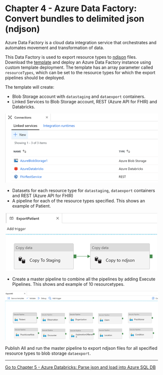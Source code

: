 # Chapter 4 - Azure Data Factory: Convert bundles to delimited json (ndjson)

Azure Data Factory is a cloud data integration service that orchestrates and automates movement and transformation of data.

This Data Factory is used to export resource types to [ndjson](http://ndjson.org/) files. Download the [template](./azuredeploy-adf.json) and deploy an Azure Data Factory instance using custom template deployment. The template has an array parameter called `resourceTypes`, which can be set to the resource types for which the export pipelines should be deployed.

The template will create:
* Blob Storage account with `datastaging` and `dataexport` containers.
* Linked Services to Blob Storage account, REST (Azure API for FHIR) and Databricks.

<center><img src="../images/adf-connections.PNG" width="600"></center>

* Datasets for each resource type for `datastaging`, `dataexport` containers and REST (Azure API for FHIR)
* A pipeline for each of the resource types specified. This shows an example of Patient.

<center><img src="../images/adf-export.PNG" width="500"></center>

* Create a master pipeline to combine all the pipelines by adding Execute Pipelines. This shows and example of 10 resourcetypes.

<center><img src="../images/adf-exportall.PNG" width="850"></center>


Publish All and run the master pipeline to export ndjson files for all specified resource types to blob storage `dataexport`. 

***

[Go to Chapter 5 - Azure Databricks: Parse json and load into Azure SQL DB](../Chapter5-AzureDatabricks/AzureDB.md)
